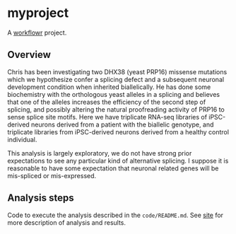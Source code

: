 # myproject

A [workflowr][] project.

[workflowr]: https://github.com/jdblischak/workflowr

## Overview

Chris has been investigating two DHX38 (yeast PRP16) missense mutations which we hypothesize confer a splicing defect and a subsequent neuronal development condition when inherited biallelically. He has done some biochemistry with the orthologous yeast alleles in a splicing and believes that one of the alleles increases the efficiency of the second step of splicing, and possibly altering the natural proofreading activity of PRP16 to sense splice site motifs. Here we have triplicate RNA-seq libraries of iPSC-derived neurons derived from a patient with the biallelic genotype, and triplicate libraries from iPSC-derived neurons derived from a healthy control individual.

This analysis is largely exploratory, we do not have strong prior expectations to see any particular kind of alternative splicing. I suppose it is reasonable to have some expectation that neuronal related genes will be mis-spliced or mis-expressed.

## Analysis steps

Code to execute the analysis described in the `code/README.md`. See [site](https://bfairkun.github.io/rna-seq-dhx38/) for more description of analysis and results.


